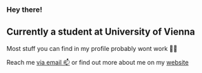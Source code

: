 ### Hey there!

## Currently a student at University of Vienna

Most stuff you can find in my profile probably wont work 🤷‍♂️

Reach me [via email 📫](david.steiner+githubmain@univie.ac.at) or find out more about me on my [website](https://deimosdeist.github.io/ )
